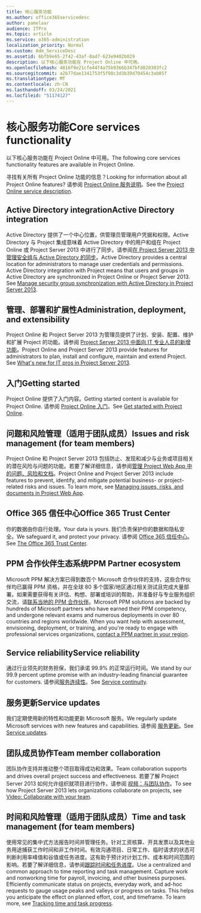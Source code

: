 ```yaml
---
title: 核心服务功能
ms.author: office365servicedesc
author: pamelaar
audience: ITPro
ms.topic: article
ms.service: o365-administration
localization_priority: Normal
ms.custom: Adm_ServiceDesc
ms.assetid: 6bfb9e65-2f42-43af-8ad7-623e9402b029
description: 以下核心服务功能在 Project Online 中可用。
ms.openlocfilehash: 4816f9e21cfe44f4a75b9366b347bfd820303fc2
ms.sourcegitcommit: a2b77dae1341753f5f98c3d3b39d70454c3ab05f
ms.translationtype: MT
ms.contentlocale: zh-CN
ms.lasthandoff: 03/24/2021
ms.locfileid: "51174127"
---
```

# <a name="core-services-functionality"></a><span data-ttu-id="f9f2c-103">核心服务功能</span><span class="sxs-lookup"><span data-stu-id="f9f2c-103">Core services functionality</span></span>

<span data-ttu-id="f9f2c-104">以下核心服务功能在 Project Online 中可用。</span><span class="sxs-lookup"><span data-stu-id="f9f2c-104">The following core services functionality features are available in Project Online.</span></span>
  
<span data-ttu-id="f9f2c-105">寻找有关所有 Project Online 功能的信息？</span><span class="sxs-lookup"><span data-stu-id="f9f2c-105">Looking for information about all Project Online features?</span></span> <span data-ttu-id="f9f2c-106">请参阅 [Project Online 服务说明](project-online-service-description.md)。</span><span class="sxs-lookup"><span data-stu-id="f9f2c-106">See the [Project Online service description](project-online-service-description.md).</span></span>
  
## <a name="active-directory-integration"></a><span data-ttu-id="f9f2c-107">Active Directory integration</span><span class="sxs-lookup"><span data-stu-id="f9f2c-107">Active Directory integration</span></span>

<span data-ttu-id="f9f2c-p102">Active Directory 提供了一个中心位置，供管理员管理用户凭据和权限。Active Directory 与 Project 集成意味着 Active Directory 中的用户和组在 Project Online 或 Project Server 2013 中进行了同步。请参阅[在 Project Server 2013 中管理安全组与 Active Directory 的同步](/project/manage-security-group-synchronization-with-active-directory-in-project-server)。</span><span class="sxs-lookup"><span data-stu-id="f9f2c-p102">Active Directory provides a central location for administrators to manage user credentials and permissions. Active Directory integration with Project means that users and groups in Active Directory are synchronized in Project Online or Project Server 2013. See [Manage security group synchronization with Active Directory in Project Server 2013](/project/manage-security-group-synchronization-with-active-directory-in-project-server).</span></span>
  
## <a name="administration-deployment-and-extensibility"></a><span data-ttu-id="f9f2c-111">管理、部署和扩展性</span><span class="sxs-lookup"><span data-stu-id="f9f2c-111">Administration, deployment, and extensibility</span></span>

<span data-ttu-id="f9f2c-p103">Project Online 和 Project Server 2013 为管理员提供了计划、安装、配置、维护和扩展 Project 的功能。请参阅 [Project Server 2013 中面向 IT 专业人员的新增功能](/project/what-s-new-for-it-pros-in-project-server-2016)。</span><span class="sxs-lookup"><span data-stu-id="f9f2c-p103">Project Online and Project Server 2013 provide features for administrators to plan, install and configure, maintain and extend Project. See [What's new for IT pros in Project Server 2013](/project/what-s-new-for-it-pros-in-project-server-2016).</span></span>
  
## <a name="getting-started"></a><span data-ttu-id="f9f2c-114">入门</span><span class="sxs-lookup"><span data-stu-id="f9f2c-114">Getting started</span></span>

<span data-ttu-id="f9f2c-115">Project Online 提供了入门内容。</span><span class="sxs-lookup"><span data-stu-id="f9f2c-115">Getting started content is available for Project Online.</span></span> <span data-ttu-id="f9f2c-116">请参阅 [Project Online 入门](https://support.office.com/article/E3E5F64F-ADA5-4F9D-A578-130B2D4E5F11)。</span><span class="sxs-lookup"><span data-stu-id="f9f2c-116">See [Get started with Project Online](https://support.office.com/article/E3E5F64F-ADA5-4F9D-A578-130B2D4E5F11).</span></span>
  
## <a name="issues-and-risk-management-for-team-members"></a><span data-ttu-id="f9f2c-117">问题和风险管理（适用于团队成员）</span><span class="sxs-lookup"><span data-stu-id="f9f2c-117">Issues and risk management (for team members)</span></span>

<span data-ttu-id="f9f2c-p105">Project Online 和 Project Server 2013 包括防止、发现和减少与业务或项目相关的潜在风险与问题的功能。若要了解详细信息，请参阅[管理 Project Web App 中的问题、风险和文档](/previous-versions/office/project-server-2010/hh767484(v=office.14))。</span><span class="sxs-lookup"><span data-stu-id="f9f2c-p105">Project Online and Project Server 2013 include features to prevent, identify, and mitigate potential business- or project-related risks and issues. To learn more, see [Managing issues, risks, and documents in Project Web App](/previous-versions/office/project-server-2010/hh767484(v=office.14)).</span></span>
  
## <a name="office-365-trust-center"></a><span data-ttu-id="f9f2c-120">Office 365 信任中心</span><span class="sxs-lookup"><span data-stu-id="f9f2c-120">Office 365 Trust Center</span></span>

<span data-ttu-id="f9f2c-121">你的数据由你自行处理。</span><span class="sxs-lookup"><span data-stu-id="f9f2c-121">Your data is yours.</span></span> <span data-ttu-id="f9f2c-122">我们负责保护你的数据和隐私安全。</span><span class="sxs-lookup"><span data-stu-id="f9f2c-122">We safeguard it, and protect your privacy.</span></span> <span data-ttu-id="f9f2c-123">请参阅 [Office 365 信任中心](https://go.microsoft.com/fwlink/?LinkId=402637)。</span><span class="sxs-lookup"><span data-stu-id="f9f2c-123">See [The Office 365 Trust Center](https://go.microsoft.com/fwlink/?LinkId=402637).</span></span>
  
## <a name="ppm-partner-ecosystem"></a><span data-ttu-id="f9f2c-124">PPM 合作伙伴生态系统</span><span class="sxs-lookup"><span data-stu-id="f9f2c-124">PPM Partner ecosystem</span></span>

<span data-ttu-id="f9f2c-p107">Microsoft PPM 解决方案已得到数百个 Microsoft 合作伙伴的支持，这些合作伙伴均已赢得 PPM 资格，并在全球 80 多个国家/地区通过相关测试且完成大量部署。如果需要获得有关评估、构想、部署或培训的帮助，并准备好与专业服务组织交流，请[联系当地的 PPM 合作伙伴](https://go.microsoft.com/fwlink/p/?LinkId=272646)。</span><span class="sxs-lookup"><span data-stu-id="f9f2c-p107">Microsoft PPM solutions are backed by hundreds of Microsoft partners who have earned their PPM competency, and undergone relevant exams and numerous deployments in over 80 countries and regions worldwide. When you want help with assessment, envisioning, deployment, or training, and you're ready to engage with professional services organizations, [contact a PPM partner in your region](https://go.microsoft.com/fwlink/p/?LinkId=272646).</span></span>
  
## <a name="service-reliability"></a><span data-ttu-id="f9f2c-127">Service reliability</span><span class="sxs-lookup"><span data-stu-id="f9f2c-127">Service reliability</span></span>

<span data-ttu-id="f9f2c-128">通过行业领先的财务担保，我们承诺 99.9% 的正常运行时间。</span><span class="sxs-lookup"><span data-stu-id="f9f2c-128">We stand by our 99.9 percent uptime promise with an industry-leading financial guarantee for customers.</span></span> <span data-ttu-id="f9f2c-129">请参阅[服务连续性](https://go.microsoft.com/fwlink/?LinkId=402653)。</span><span class="sxs-lookup"><span data-stu-id="f9f2c-129">See [Service continuity](https://go.microsoft.com/fwlink/?LinkId=402653).</span></span>
  
## <a name="service-updates"></a><span data-ttu-id="f9f2c-130">服务更新</span><span class="sxs-lookup"><span data-stu-id="f9f2c-130">Service updates</span></span>

<span data-ttu-id="f9f2c-131">我们定期使用新的特性和功能更新 Microsoft 服务。</span><span class="sxs-lookup"><span data-stu-id="f9f2c-131">We regularly update Microsoft services with new features and capabilities.</span></span> <span data-ttu-id="f9f2c-132">请参阅 [服务更新](../office-365-platform-service-description/service-updates.md)。</span><span class="sxs-lookup"><span data-stu-id="f9f2c-132">See [Service updates](../office-365-platform-service-description/service-updates.md).</span></span>
  
## <a name="team-member-collaboration"></a><span data-ttu-id="f9f2c-133">团队成员协作</span><span class="sxs-lookup"><span data-stu-id="f9f2c-133">Team member collaboration</span></span>

<span data-ttu-id="f9f2c-134">团队协作支持并推动整个项目取得成功和效果。</span><span class="sxs-lookup"><span data-stu-id="f9f2c-134">Team collaboration supports and drives overall project success and effectiveness.</span></span> <span data-ttu-id="f9f2c-135">若要了解 Project Server 2013 如何允许组织就项目进行协作，请参阅 [视频：与团队协作](https://go.microsoft.com/fwlink/?LinkId=402628)。</span><span class="sxs-lookup"><span data-stu-id="f9f2c-135">To see how Project Server 2013 lets organizations collaborate on projects, see [Video: Collaborate with your team](https://go.microsoft.com/fwlink/?LinkId=402628).</span></span>
  
## <a name="time-and-task-management-for-team-members"></a><span data-ttu-id="f9f2c-136">时间和风险管理（适用于团队成员）</span><span class="sxs-lookup"><span data-stu-id="f9f2c-136">Time and task management (for team members)</span></span>

<span data-ttu-id="f9f2c-p111">使用常见的集中式方法报告时间并管理任务。针对工资核算、开具发票以及其他业务用途捕获工作时间和非工作时间。有效沟通项目、日常工作、临时请求的状态可判断利用率峰值和谷值或任务进度。这有助于预计对计划工作、成本和时间范围的影响。若要了解详细信息，请参阅[跟踪时间和任务进度](https://go.microsoft.com/fwlink/p/?LinkId=271321)。</span><span class="sxs-lookup"><span data-stu-id="f9f2c-p111">Use a centralized and common approach to time reporting and task management. Capture work and nonworking time for payroll, invoicing, and other business purposes. Efficiently communicate status on projects, everyday work, and ad-hoc requests to gauge usage peaks and valleys or progress on tasks. This helps you anticipate the effect on planned effort, cost, and timeframe. To learn more, see [Tracking time and task progress](https://go.microsoft.com/fwlink/p/?LinkId=271321).</span></span>
